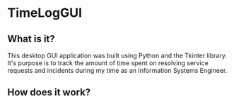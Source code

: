# TimeLogGUI


## What is it?

This desktop GUI application was built using Python and the Tkinter library. It's purpose is to track the amount of time spent on resolving service requests and incidents during my time as an Information Systems Engineer.


## How does it work?

